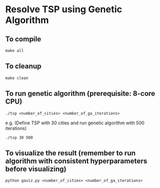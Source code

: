 # Resolve TSP using Genetic Algorithm

## To compile
```
make all
```

## To cleanup
```
make clean
```

## To run genetic algorithm (prerequisite: 8-core CPU)
```
./tsp <number_of_cities> <number_of_ga_iterations>
```
e.g. (Define TSP with 30 cities and run genetic algorithm with 500 iterations)
```
./tsp 30 500
```

## To visualize the result (remember to run algorithm with consistent hyperparameters before visualizing)
```
python gaviz.py <number_of_cities> <number_of_ga_iterations>
```